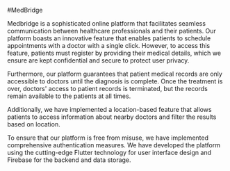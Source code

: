 #MedBridge

Medbridge is a sophisticated online platform that facilitates seamless communication between healthcare professionals and their patients. Our platform boasts an innovative feature that enables patients to schedule appointments with a doctor with a single click. However, to access this feature, patients must register by providing their medical details, which we ensure are kept confidential and secure to protect user privacy.

Furthermore, our platform guarantees that patient medical records are only accessible to doctors until the diagnosis is complete. Once the treatment is over, doctors' access to patient records is terminated, but the records remain available to the patients at all times.

Additionally, we have implemented a location-based feature that allows patients to access information about nearby doctors and filter the results based on location.

To ensure that our platform is free from misuse, we have implemented comprehensive authentication measures. We have developed the platform using the cutting-edge Flutter technology for user interface design and Firebase for the backend and data storage.
